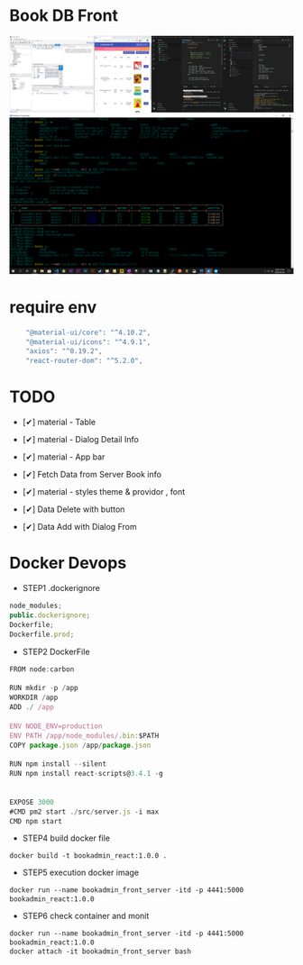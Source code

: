 # Book DB Front

![ex](./img/오픈sw중간고사.png)
![ex](./img/캡처_2020_06_20_00_59_41_165.png)

# require env

```js
    "@material-ui/core": "^4.10.2",
    "@material-ui/icons": "^4.9.1",
    "axios": "^0.19.2",
    "react-router-dom": "^5.2.0",
```

# TODO

- [✔] material - Table
- [✔] material - Dialog Detail Info
- [✔] material - App bar
- [✔] Fetch Data from Server Book info
- [✔] material - styles theme & providor , font

- [✔] Data Delete with button
- [✔] Data Add with Dialog From

# Docker Devops

- STEP1 .dockerignore

```js
node_modules;
public.dockerignore;
Dockerfile;
Dockerfile.prod;
```

- STEP2 DockerFile

```js
FROM node:carbon

RUN mkdir -p /app
WORKDIR /app
ADD ./ /app

ENV NODE_ENV=production
ENV PATH /app/node_modules/.bin:$PATH
COPY package.json /app/package.json

RUN npm install --silent
RUN npm install react-scripts@3.4.1 -g


EXPOSE 3000
#CMD pm2 start ./src/server.js -i max
CMD npm start
```

- STEP4 build docker file

```
docker build -t bookadmin_react:1.0.0 .
```

- STEP5 execution docker image

```
docker run --name bookadmin_front_server -itd -p 4441:5000 bookadmin_react:1.0.0

```

- STEP6 check container and monit

```
docker run --name bookadmin_front_server -itd -p 4441:5000 bookadmin_react:1.0.0
docker attach -it bookadmin_front_server bash

```
